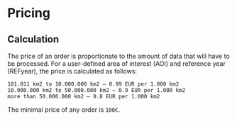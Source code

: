 # Pricing

## Calculation

The price of an order is proportionate to the amount of data that will have to be processed. For a user-defined area of interest (AOI) and reference year (REFyear), the price is calculated as follows:  
```
101.011 km2 to 10.000.000 km2 – 0.99 EUR per 1.000 km2
10.000.000 km2 to 50.000.000 km2 – 0.9 EUR per 1.000 km2
more than 50.000.000 km2 – 0.8 EUR per 1.000 km2
```
The minimal price of any order is `100€`.
